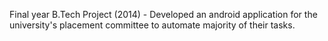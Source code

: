 Final year B.Tech Project (2014) - Developed an android application for the university's placement committee to automate majority of their tasks.
